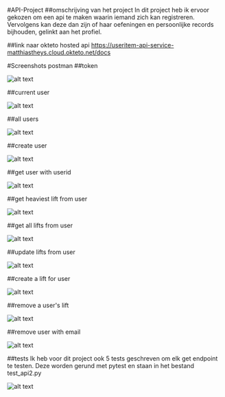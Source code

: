 #API-Project
##omschrijving van het project
In dit project heb ik ervoor gekozen om een api te maken waarin iemand zich kan registreren. Vervolgens kan deze dan zijn of haar oefeningen en persoonlijke records bijhouden, gelinkt aan het profiel.

##link naar okteto hosted api
https://useritem-api-service-matthiastheys.cloud.okteto.net/docs



#Screenshots postman
##token

![alt text](https://github.com/MatthiasTheys/api2/blob/main/images/post_token.png?raw=true)

##current user

![alt text](https://github.com/MatthiasTheys/api2/blob/main/images/users_me.png?raw=true)

##all users

![alt text](https://github.com/MatthiasTheys/api2/blob/main/images/users.png?raw=true)

##create user

![alt text](https://github.com/MatthiasTheys/api2/blob/main/images/create_user.png?raw=true)

##get user with userid

![alt text](https://github.com/MatthiasTheys/api2/blob/main/images/users_3.png?raw=true)

##get heaviest lift from user

![alt text](https://github.com/MatthiasTheys/api2/blob/main/images/users_3_heaviestlift.png?raw=true)

##get all lifts from user

![alt text](https://github.com/MatthiasTheys/api2/blob/main/images/users_3_alllifts.png?raw=true)

##update lifts from user

![alt text](https://github.com/MatthiasTheys/api2/blob/main/images/users_3_updatelift.png?raw=true)

##create a lift for user

![alt text](https://github.com/MatthiasTheys/api2/blob/main/images/users_3_createlift.png?raw=true)

##remove a user's lift

![alt text](https://github.com/MatthiasTheys/api2/blob/main/images/Screenshot%202023-01-09%20180538.png?raw=true)

##remove user with email

![alt text](https://github.com/MatthiasTheys/api2/blob/main/images/users_delete.png?raw=true)


##tests
Ik heb voor dit project ook 5 tests geschreven om elk get endpoint te testen.
Deze worden gerund met pytest en staan in het bestand test_api2.py

![alt text](https://github.com/MatthiasTheys/api2/blob/main/images/tests.png?raw=true)